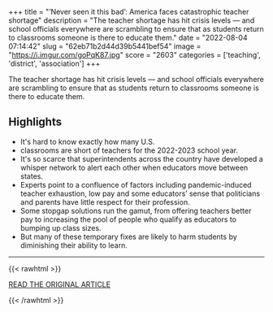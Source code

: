 +++
title = "‘Never seen it this bad’: America faces catastrophic teacher shortage"
description = "The teacher shortage has hit crisis levels — and school officials everywhere are scrambling to ensure that as students return to classrooms someone is there to educate them."
date = "2022-08-04 07:14:42"
slug = "62eb71b2d44d39b5441bef54"
image = "https://i.imgur.com/goPqK87.jpg"
score = "2603"
categories = ['teaching', 'district', 'association']
+++

The teacher shortage has hit crisis levels — and school officials everywhere are scrambling to ensure that as students return to classrooms someone is there to educate them.

## Highlights

- It's hard to know exactly how many U.S.
- classrooms are short of teachers for the 2022-2023 school year.
- It's so scarce that superintendents across the country have developed a whisper network to alert each other when educators move between states.
- Experts point to a confluence of factors including pandemic-induced teacher exhaustion, low pay and some educators’ sense that politicians and parents have little respect for their profession.
- Some stopgap solutions run the gamut, from offering teachers better pay to increasing the pool of people who qualify as educators to bumping up class sizes.
- But many of these temporary fixes are likely to harm students by diminishing their ability to learn.

---

{{< rawhtml >}}
  <p class="article-category">
    <a target="_blank" href="https://www.washingtonpost.com/education/2022/08/03/school-teacher-shortage/">READ THE ORIGINAL ARTICLE</a>
  </p>
{{< /rawhtml >}}
